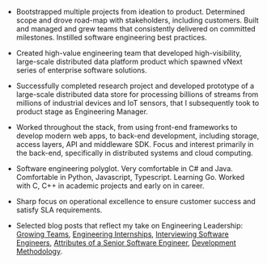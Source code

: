 - Bootstrapped multiple projects from ideation to product. Determined scope and drove road-map with stakeholders, including customers. Built and managed and grew teams that consistently delivered on committed milestones. Instilled software engineering best practices.

- Created high-value engineering team that developed high-visibility, large-scale distributed data platform product which spawned vNext series of enterprise software solutions.

- Successfully completed research project and developed prototype of a large-scale distributed data store for processing billions of streams from millions of industrial devices and IoT sensors, that I subsequently took to product stage as Engineering Manager.

- Worked throughout the stack, from using front-end frameworks to develop modern web apps, to back-end development, including storage, access layers, API and middleware SDK. Focus and interest primarily in the back-end, specifically in distributed systems and cloud computing.

- Software engineering polyglot. Very comfortable in C# and Java. Comfortable in Python, Javascript, Typescript. Learning Go. Worked with C, C++ in academic projects and early on in career.

- Sharp focus on operational excellence to ensure customer success and satisfy SLA requirements.

- Selected blog posts that reflect my take on Engineering Leadership: [Growing Teams](/blog/2019/09/19/growing-developing-software-engineering-teams/), [Engineering Internships](/blog/2019/09/04/some-thoughts-on-engineering-internships/), [Interviewing Software Engineers](/blog/2019/04/14/interviewing-software-engineers/), [Attributes of a Senior Software Engineer](/blog/2019/04/17/attributes-senior-level-software-engineer/), [Development Methodology](/blog/2019/04/28/development-methodology/).
